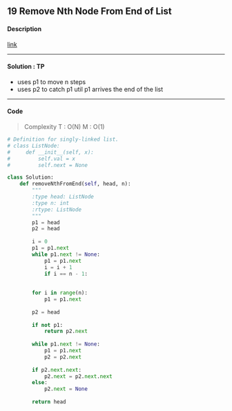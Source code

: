## 19 Remove Nth Node From End of List

#### Description

[link](https://leetcode.com/problems/remove-nth-node-from-end-of-list)

---

#### Solution : TP

- uses p1 to move n steps
- uses p2 to catch p1 util p1 arrives the end of the list

---

#### Code

> Complexity  T : O(N)   M : O(1)

```python
# Definition for singly-linked list.
# class ListNode:
#     def __init__(self, x):
#         self.val = x
#         self.next = None

class Solution:
    def removeNthFromEnd(self, head, n):
        """
        :type head: ListNode
        :type n: int
        :rtype: ListNode
        """
        p1 = head
        p2 = head
        
        i = 0
        p1 = p1.next
        while p1.next != None:
            p1 = p1.next
            i = i + 1
            if i == n - 1:
                
        
        for i in range(n):
            p1 = p1.next
        
        p2 = head
        
        if not p1:
            return p2.next
        
        while p1.next != None:
            p1 = p1.next
            p2 = p2.next
        
        if p2.next.next:
            p2.next = p2.next.next
        else:
            p2.next = None
            
        return head
```
